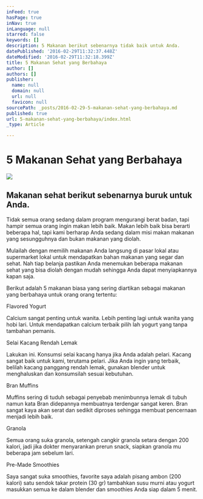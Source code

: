 ```yaml
---
inFeed: true
hasPage: true
inNav: true
inLanguage: null
starred: false
keywords: []
description: 5 Makanan berikut sebenarnya tidak baik untuk Anda.
datePublished: '2016-02-29T11:32:37.448Z'
dateModified: '2016-02-29T11:32:18.399Z'
title: 5 Makanan Sehat yang Berbahaya
author: []
authors: []
publisher:
  name: null
  domain: null
  url: null
  favicon: null
sourcePath: _posts/2016-02-29-5-makanan-sehat-yang-berbahaya.md
published: true
url: 5-makanan-sehat-yang-berbahaya/index.html
_type: Article

---
```

# 5 Makanan Sehat yang Berbahaya
![](https://the-grid-user-content.s3-us-west-2.amazonaws.com/8c56d6df-afe0-43c3-a452-130eee4d81be.jpg)

## 

## Makanan sehat berikut sebenarnya buruk untuk Anda.

Tidak semua orang sedang dalam program mengurangi berat badan, tapi hampir semua orang ingin makan lebih baik. Makan lebih baik bisa berarti beberapa hal, tapi kami berharap Anda sedang dalam misi makan makanan yang sesungguhnya dan bukan makanan yang diolah.

Mulailah dengan memilih makanan Anda langsung di pasar lokal atau supermarket lokal untuk mendapatkan bahan makanan yang segar dan sehat. Nah tiap belanja pastikan Anda menemukan beberapa makanan sehat yang bisa diolah dengan mudah sehingga Anda dapat menyiapkannya kapan saja.

Berikut adalah 5 makanan biasa yang sering diartikan sebagai makanan yang berbahaya untuk orang orang tertentu:

Flavored Yogurt

Calcium sangat penting untuk wanita. Lebih penting lagi untuk wanita yang hobi lari. Untuk mendapatkan calcium terbaik pilih lah yogurt yang tanpa tambahan pemanis.

Selai Kacang Rendah Lemak

Lakukan ini. Konsumsi selai kacang hanya jika Anda adalah pelari. Kacang sangat baik untuk kami, terutama pelari. Jika Anda ingin yang terbaik, belilah kacang panggang rendah lemak, gunakan blender untuk menghaluskan dan konsumsilah sesuai kebutuhan.

Bran Muffins

Muffins sering di tuduh sebagai penyebab menimbunnya lemak di tubuh namun kata Bran didepannya membuatnya terdengar sangat keren. Bran sangat kaya akan serat dan sedikit diproses sehingga membuat pencernaan menjadi lebih baik.

Granola

Semua orang suka granola, setengah cangkir granola setara dengan 200 kalori, jadi jika dokter menyarankan prerun snack, siapkan granola mu beberapa jam sebelum lari.

Pre-Made Smoothies

Saya sangat suka smoothies, favorite saya adalah pisang ambon (200 kalori) satu sendok takar protein (30 gr) tambahkan susu murni atau yogurt masukkan semua ke dalam blender dan smoothies Anda siap dalam 5 menit.